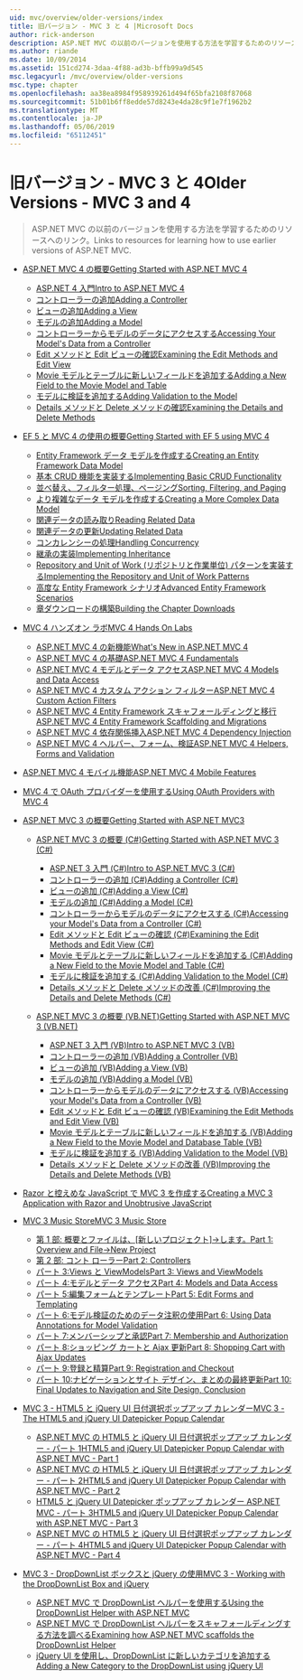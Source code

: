 ```yaml
---
uid: mvc/overview/older-versions/index
title: 旧バージョン - MVC 3 と 4 |Microsoft Docs
author: rick-anderson
description: ASP.NET MVC の以前のバージョンを使用する方法を学習するためのリソースへのリンク。
ms.author: riande
ms.date: 10/09/2014
ms.assetid: 151cd274-3daa-4f88-ad3b-bffb99a9d545
msc.legacyurl: /mvc/overview/older-versions
msc.type: chapter
ms.openlocfilehash: aa38ea8984f958939261d494f65bfa2108f87068
ms.sourcegitcommit: 51b01b6ff8edde57d8243e4da28c9f1e7f1962b2
ms.translationtype: MT
ms.contentlocale: ja-JP
ms.lasthandoff: 05/06/2019
ms.locfileid: "65112451"
---
```

# <a name="older-versions---mvc-3-and-4"></a><span data-ttu-id="9bb5d-103">旧バージョン - MVC 3 と 4</span><span class="sxs-lookup"><span data-stu-id="9bb5d-103">Older Versions - MVC 3 and 4</span></span>

> <span data-ttu-id="9bb5d-104">ASP.NET MVC の以前のバージョンを使用する方法を学習するためのリソースへのリンク。</span><span class="sxs-lookup"><span data-stu-id="9bb5d-104">Links to resources for learning how to use earlier versions of ASP.NET MVC.</span></span>

- [<span data-ttu-id="9bb5d-105">ASP.NET MVC 4 の概要</span><span class="sxs-lookup"><span data-stu-id="9bb5d-105">Getting Started with ASP.NET MVC 4</span></span>](getting-started-with-aspnet-mvc4/index.md)

    - [<span data-ttu-id="9bb5d-106">ASP.NET 4 入門</span><span class="sxs-lookup"><span data-stu-id="9bb5d-106">Intro to ASP.NET MVC 4</span></span>](getting-started-with-aspnet-mvc4/intro-to-aspnet-mvc-4.md)
    - [<span data-ttu-id="9bb5d-107">コントローラーの追加</span><span class="sxs-lookup"><span data-stu-id="9bb5d-107">Adding a Controller</span></span>](getting-started-with-aspnet-mvc4/adding-a-controller.md)
    - [<span data-ttu-id="9bb5d-108">ビューの追加</span><span class="sxs-lookup"><span data-stu-id="9bb5d-108">Adding a View</span></span>](getting-started-with-aspnet-mvc4/adding-a-view.md)
    - [<span data-ttu-id="9bb5d-109">モデルの追加</span><span class="sxs-lookup"><span data-stu-id="9bb5d-109">Adding a Model</span></span>](getting-started-with-aspnet-mvc4/adding-a-model.md)
    - [<span data-ttu-id="9bb5d-110">コントローラーからモデルのデータにアクセスする</span><span class="sxs-lookup"><span data-stu-id="9bb5d-110">Accessing Your Model's Data from a Controller</span></span>](getting-started-with-aspnet-mvc4/accessing-your-models-data-from-a-controller.md)
    - [<span data-ttu-id="9bb5d-111">Edit メソッドと Edit ビューの確認</span><span class="sxs-lookup"><span data-stu-id="9bb5d-111">Examining the Edit Methods and Edit View</span></span>](getting-started-with-aspnet-mvc4/examining-the-edit-methods-and-edit-view.md)
    - [<span data-ttu-id="9bb5d-112">Movie モデルとテーブルに新しいフィールドを追加する</span><span class="sxs-lookup"><span data-stu-id="9bb5d-112">Adding a New Field to the Movie Model and Table</span></span>](getting-started-with-aspnet-mvc4/adding-a-new-field-to-the-movie-model-and-table.md)
    - [<span data-ttu-id="9bb5d-113">モデルに検証を追加する</span><span class="sxs-lookup"><span data-stu-id="9bb5d-113">Adding Validation to the Model</span></span>](getting-started-with-aspnet-mvc4/adding-validation-to-the-model.md)
    - [<span data-ttu-id="9bb5d-114">Details メソッドと Delete メソッドの確認</span><span class="sxs-lookup"><span data-stu-id="9bb5d-114">Examining the Details and Delete Methods</span></span>](getting-started-with-aspnet-mvc4/examining-the-details-and-delete-methods.md)
- [<span data-ttu-id="9bb5d-115">EF 5 と MVC 4 の使用の概要</span><span class="sxs-lookup"><span data-stu-id="9bb5d-115">Getting Started with EF 5 using MVC 4</span></span>](getting-started-with-ef-5-using-mvc-4/index.md)

    - [<span data-ttu-id="9bb5d-116">Entity Framework データ モデルを作成する</span><span class="sxs-lookup"><span data-stu-id="9bb5d-116">Creating an Entity Framework Data Model</span></span>](getting-started-with-ef-5-using-mvc-4/creating-an-entity-framework-data-model-for-an-asp-net-mvc-application.md)
    - [<span data-ttu-id="9bb5d-117">基本 CRUD 機能を実装する</span><span class="sxs-lookup"><span data-stu-id="9bb5d-117">Implementing Basic CRUD Functionality</span></span>](getting-started-with-ef-5-using-mvc-4/implementing-basic-crud-functionality-with-the-entity-framework-in-asp-net-mvc-application.md)
    - [<span data-ttu-id="9bb5d-118">並べ替え、フィルター処理、ページング</span><span class="sxs-lookup"><span data-stu-id="9bb5d-118">Sorting, Filtering, and Paging</span></span>](getting-started-with-ef-5-using-mvc-4/sorting-filtering-and-paging-with-the-entity-framework-in-an-asp-net-mvc-application.md)
    - [<span data-ttu-id="9bb5d-119">より複雑なデータ モデルを作成する</span><span class="sxs-lookup"><span data-stu-id="9bb5d-119">Creating a More Complex Data Model</span></span>](getting-started-with-ef-5-using-mvc-4/creating-a-more-complex-data-model-for-an-asp-net-mvc-application.md)
    - [<span data-ttu-id="9bb5d-120">関連データの読み取り</span><span class="sxs-lookup"><span data-stu-id="9bb5d-120">Reading Related Data</span></span>](getting-started-with-ef-5-using-mvc-4/reading-related-data-with-the-entity-framework-in-an-asp-net-mvc-application.md)
    - [<span data-ttu-id="9bb5d-121">関連データの更新</span><span class="sxs-lookup"><span data-stu-id="9bb5d-121">Updating Related Data</span></span>](getting-started-with-ef-5-using-mvc-4/updating-related-data-with-the-entity-framework-in-an-asp-net-mvc-application.md)
    - [<span data-ttu-id="9bb5d-122">コンカレンシーの処理</span><span class="sxs-lookup"><span data-stu-id="9bb5d-122">Handling Concurrency</span></span>](getting-started-with-ef-5-using-mvc-4/handling-concurrency-with-the-entity-framework-in-an-asp-net-mvc-application.md)
    - [<span data-ttu-id="9bb5d-123">継承の実装</span><span class="sxs-lookup"><span data-stu-id="9bb5d-123">Implementing Inheritance</span></span>](getting-started-with-ef-5-using-mvc-4/implementing-inheritance-with-the-entity-framework-in-an-asp-net-mvc-application.md)
    - [<span data-ttu-id="9bb5d-124">Repository and Unit of Work (リポジトリと作業単位) パターンを実装する</span><span class="sxs-lookup"><span data-stu-id="9bb5d-124">Implementing the Repository and Unit of Work Patterns</span></span>](getting-started-with-ef-5-using-mvc-4/implementing-the-repository-and-unit-of-work-patterns-in-an-asp-net-mvc-application.md)
    - [<span data-ttu-id="9bb5d-125">高度な Entity Framework シナリオ</span><span class="sxs-lookup"><span data-stu-id="9bb5d-125">Advanced Entity Framework Scenarios</span></span>](getting-started-with-ef-5-using-mvc-4/advanced-entity-framework-scenarios-for-an-mvc-web-application.md)
    - [<span data-ttu-id="9bb5d-126">章ダウンロードの構築</span><span class="sxs-lookup"><span data-stu-id="9bb5d-126">Building the Chapter Downloads</span></span>](getting-started-with-ef-5-using-mvc-4/building-the-ef5-mvc4-chapter-downloads.md)
- [<span data-ttu-id="9bb5d-127">MVC 4 ハンズオン ラボ</span><span class="sxs-lookup"><span data-stu-id="9bb5d-127">MVC 4 Hands On Labs</span></span>](hands-on-labs/index.md)

    - [<span data-ttu-id="9bb5d-128">ASP.NET MVC 4 の新機能</span><span class="sxs-lookup"><span data-stu-id="9bb5d-128">What's New in ASP.NET MVC 4</span></span>](hands-on-labs/whats-new-in-aspnet-mvc-4.md)
    - [<span data-ttu-id="9bb5d-129">ASP.NET MVC 4 の基礎</span><span class="sxs-lookup"><span data-stu-id="9bb5d-129">ASP.NET MVC 4 Fundamentals</span></span>](hands-on-labs/aspnet-mvc-4-fundamentals.md)
    - [<span data-ttu-id="9bb5d-130">ASP.NET MVC 4 モデルとデータ アクセス</span><span class="sxs-lookup"><span data-stu-id="9bb5d-130">ASP.NET MVC 4 Models and Data Access</span></span>](hands-on-labs/aspnet-mvc-4-models-and-data-access.md)
    - [<span data-ttu-id="9bb5d-131">ASP.NET MVC 4 カスタム アクション フィルター</span><span class="sxs-lookup"><span data-stu-id="9bb5d-131">ASP.NET MVC 4 Custom Action Filters</span></span>](hands-on-labs/aspnet-mvc-4-custom-action-filters.md)
    - [<span data-ttu-id="9bb5d-132">ASP.NET MVC 4 Entity Framework スキャフォールディングと移行</span><span class="sxs-lookup"><span data-stu-id="9bb5d-132">ASP.NET MVC 4 Entity Framework Scaffolding and Migrations</span></span>](hands-on-labs/aspnet-mvc-4-entity-framework-scaffolding-and-migrations.md)
    - [<span data-ttu-id="9bb5d-133">ASP.NET MVC 4 依存関係挿入</span><span class="sxs-lookup"><span data-stu-id="9bb5d-133">ASP.NET MVC 4 Dependency Injection</span></span>](hands-on-labs/aspnet-mvc-4-dependency-injection.md)
    - [<span data-ttu-id="9bb5d-134">ASP.NET MVC 4 ヘルパー、フォーム、検証</span><span class="sxs-lookup"><span data-stu-id="9bb5d-134">ASP.NET MVC 4 Helpers, Forms and Validation</span></span>](hands-on-labs/aspnet-mvc-4-helpers-forms-and-validation.md)
- [<span data-ttu-id="9bb5d-135">ASP.NET MVC 4 モバイル機能</span><span class="sxs-lookup"><span data-stu-id="9bb5d-135">ASP.NET MVC 4 Mobile Features</span></span>](aspnet-mvc-4-mobile-features.md)
- [<span data-ttu-id="9bb5d-136">MVC 4 で OAuth プロバイダーを使用する</span><span class="sxs-lookup"><span data-stu-id="9bb5d-136">Using OAuth Providers with MVC 4</span></span>](using-oauth-providers-with-mvc.md)
- [<span data-ttu-id="9bb5d-137">ASP.NET MVC 3 の概要</span><span class="sxs-lookup"><span data-stu-id="9bb5d-137">Getting Started with ASP.NET MVC3</span></span>](getting-started-with-aspnet-mvc3/index.md)

    - [<span data-ttu-id="9bb5d-138">ASP.NET MVC 3 の概要 (C#)</span><span class="sxs-lookup"><span data-stu-id="9bb5d-138">Getting Started with ASP.NET MVC 3 (C#)</span></span>](getting-started-with-aspnet-mvc3/cs/index.md)

        - [<span data-ttu-id="9bb5d-139">ASP.NET 3 入門 (C#)</span><span class="sxs-lookup"><span data-stu-id="9bb5d-139">Intro to ASP.NET MVC 3 (C#)</span></span>](getting-started-with-aspnet-mvc3/cs/intro-to-aspnet-mvc-3.md)
        - [<span data-ttu-id="9bb5d-140">コントローラーの追加 (C#)</span><span class="sxs-lookup"><span data-stu-id="9bb5d-140">Adding a Controller (C#)</span></span>](getting-started-with-aspnet-mvc3/cs/adding-a-controller.md)
        - [<span data-ttu-id="9bb5d-141">ビューの追加 (C#)</span><span class="sxs-lookup"><span data-stu-id="9bb5d-141">Adding a View (C#)</span></span>](getting-started-with-aspnet-mvc3/cs/adding-a-view.md)
        - [<span data-ttu-id="9bb5d-142">モデルの追加 (C#)</span><span class="sxs-lookup"><span data-stu-id="9bb5d-142">Adding a Model (C#)</span></span>](getting-started-with-aspnet-mvc3/cs/adding-a-model.md)
        - [<span data-ttu-id="9bb5d-143">コントローラーからモデルのデータにアクセスする (C#)</span><span class="sxs-lookup"><span data-stu-id="9bb5d-143">Accessing your Model's Data from a Controller (C#)</span></span>](getting-started-with-aspnet-mvc3/cs/accessing-your-models-data-from-a-controller.md)
        - [<span data-ttu-id="9bb5d-144">Edit メソッドと Edit ビューの確認 (C#)</span><span class="sxs-lookup"><span data-stu-id="9bb5d-144">Examining the Edit Methods and Edit View (C#)</span></span>](getting-started-with-aspnet-mvc3/cs/examining-the-edit-methods-and-edit-view.md)
        - [<span data-ttu-id="9bb5d-145">Movie モデルとテーブルに新しいフィールドを追加する (C#)</span><span class="sxs-lookup"><span data-stu-id="9bb5d-145">Adding a New Field to the Movie Model and Table (C#)</span></span>](getting-started-with-aspnet-mvc3/cs/adding-a-new-field.md)
        - [<span data-ttu-id="9bb5d-146">モデルに検証を追加する (C#)</span><span class="sxs-lookup"><span data-stu-id="9bb5d-146">Adding Validation to the Model (C#)</span></span>](getting-started-with-aspnet-mvc3/cs/adding-validation-to-the-model.md)
        - [<span data-ttu-id="9bb5d-147">Details メソッドと Delete メソッドの改善 (C#)</span><span class="sxs-lookup"><span data-stu-id="9bb5d-147">Improving the Details and Delete Methods (C#)</span></span>](getting-started-with-aspnet-mvc3/cs/improving-the-details-and-delete-methods.md)
    - [<span data-ttu-id="9bb5d-148">ASP.NET MVC 3 の概要 (VB.NET)</span><span class="sxs-lookup"><span data-stu-id="9bb5d-148">Getting Started with ASP.NET MVC 3 (VB.NET)</span></span>](getting-started-with-aspnet-mvc3/vb/index.md)

        - [<span data-ttu-id="9bb5d-149">ASP.NET 3 入門 (VB)</span><span class="sxs-lookup"><span data-stu-id="9bb5d-149">Intro to ASP.NET MVC 3 (VB)</span></span>](getting-started-with-aspnet-mvc3/vb/intro-to-aspnet-mvc-3.md)
        - [<span data-ttu-id="9bb5d-150">コントローラーの追加 (VB)</span><span class="sxs-lookup"><span data-stu-id="9bb5d-150">Adding a Controller (VB)</span></span>](getting-started-with-aspnet-mvc3/vb/adding-a-controller.md)
        - [<span data-ttu-id="9bb5d-151">ビューの追加 (VB)</span><span class="sxs-lookup"><span data-stu-id="9bb5d-151">Adding a View (VB)</span></span>](getting-started-with-aspnet-mvc3/vb/adding-a-view.md)
        - [<span data-ttu-id="9bb5d-152">モデルの追加 (VB)</span><span class="sxs-lookup"><span data-stu-id="9bb5d-152">Adding a Model (VB)</span></span>](getting-started-with-aspnet-mvc3/vb/adding-a-model.md)
        - [<span data-ttu-id="9bb5d-153">コントローラーからモデルのデータにアクセスする (VB)</span><span class="sxs-lookup"><span data-stu-id="9bb5d-153">Accessing your Model's Data from a Controller (VB)</span></span>](getting-started-with-aspnet-mvc3/vb/accessing-your-models-data-from-a-controller.md)
        - [<span data-ttu-id="9bb5d-154">Edit メソッドと Edit ビューの確認 (VB)</span><span class="sxs-lookup"><span data-stu-id="9bb5d-154">Examining the Edit Methods and Edit View (VB)</span></span>](getting-started-with-aspnet-mvc3/vb/examining-the-edit-methods-and-edit-view.md)
        - [<span data-ttu-id="9bb5d-155">Movie モデルとテーブルに新しいフィールドを追加する (VB)</span><span class="sxs-lookup"><span data-stu-id="9bb5d-155">Adding a New Field to the Movie Model and Database Table (VB)</span></span>](getting-started-with-aspnet-mvc3/vb/adding-a-new-field.md)
        - [<span data-ttu-id="9bb5d-156">モデルに検証を追加する (VB)</span><span class="sxs-lookup"><span data-stu-id="9bb5d-156">Adding Validation to the Model (VB)</span></span>](getting-started-with-aspnet-mvc3/vb/adding-validation-to-the-model.md)
        - [<span data-ttu-id="9bb5d-157">Details メソッドと Delete メソッドの改善 (VB)</span><span class="sxs-lookup"><span data-stu-id="9bb5d-157">Improving the Details and Delete Methods (VB)</span></span>](getting-started-with-aspnet-mvc3/vb/improving-the-details-and-delete-methods.md)
- [<span data-ttu-id="9bb5d-158">Razor と控えめな JavaScript で MVC 3 を作成する</span><span class="sxs-lookup"><span data-stu-id="9bb5d-158">Creating a MVC 3 Application with Razor and Unobtrusive JavaScript</span></span>](creating-a-mvc-3-application-with-razor-and-unobtrusive-javascript.md)
- [<span data-ttu-id="9bb5d-159">MVC 3 Music Store</span><span class="sxs-lookup"><span data-stu-id="9bb5d-159">MVC 3 Music Store</span></span>](mvc-music-store/index.md)

    - <span data-ttu-id="9bb5d-160">[第 1 部: 概要とファイルは、[新しいプロジェクト]->します。](mvc-music-store/mvc-music-store-part-1.md)</span><span class="sxs-lookup"><span data-stu-id="9bb5d-160">[Part 1: Overview and File->New Project](mvc-music-store/mvc-music-store-part-1.md)</span></span>
    - [<span data-ttu-id="9bb5d-161">第 2 部: コント ローラー</span><span class="sxs-lookup"><span data-stu-id="9bb5d-161">Part 2: Controllers</span></span>](mvc-music-store/mvc-music-store-part-2.md)
    - [<span data-ttu-id="9bb5d-162">パート 3:Views と ViewModels</span><span class="sxs-lookup"><span data-stu-id="9bb5d-162">Part 3: Views and ViewModels</span></span>](mvc-music-store/mvc-music-store-part-3.md)
    - [<span data-ttu-id="9bb5d-163">パート 4:モデルとデータ アクセス</span><span class="sxs-lookup"><span data-stu-id="9bb5d-163">Part 4: Models and Data Access</span></span>](mvc-music-store/mvc-music-store-part-4.md)
    - [<span data-ttu-id="9bb5d-164">パート 5:編集フォームとテンプレート</span><span class="sxs-lookup"><span data-stu-id="9bb5d-164">Part 5: Edit Forms and Templating</span></span>](mvc-music-store/mvc-music-store-part-5.md)
    - [<span data-ttu-id="9bb5d-165">パート 6:モデル検証のためのデータ注釈の使用</span><span class="sxs-lookup"><span data-stu-id="9bb5d-165">Part 6: Using Data Annotations for Model Validation</span></span>](mvc-music-store/mvc-music-store-part-6.md)
    - [<span data-ttu-id="9bb5d-166">パート 7:メンバーシップと承認</span><span class="sxs-lookup"><span data-stu-id="9bb5d-166">Part 7: Membership and Authorization</span></span>](mvc-music-store/mvc-music-store-part-7.md)
    - [<span data-ttu-id="9bb5d-167">パート 8:ショッピング カートと Ajax 更新</span><span class="sxs-lookup"><span data-stu-id="9bb5d-167">Part 8: Shopping Cart with Ajax Updates</span></span>](mvc-music-store/mvc-music-store-part-8.md)
    - [<span data-ttu-id="9bb5d-168">パート 9:登録と精算</span><span class="sxs-lookup"><span data-stu-id="9bb5d-168">Part 9: Registration and Checkout</span></span>](mvc-music-store/mvc-music-store-part-9.md)
    - [<span data-ttu-id="9bb5d-169">パート 10:ナビゲーションとサイト デザイン、まとめの最終更新</span><span class="sxs-lookup"><span data-stu-id="9bb5d-169">Part 10: Final Updates to Navigation and Site Design, Conclusion</span></span>](mvc-music-store/mvc-music-store-part-10.md)
- [<span data-ttu-id="9bb5d-170">MVC 3 - HTML5 と jQuery UI 日付選択ポップアップ カレンダー</span><span class="sxs-lookup"><span data-stu-id="9bb5d-170">MVC 3 - The HTML5 and jQuery UI Datepicker Popup Calendar</span></span>](using-the-html5-and-jquery-ui-datepicker-popup-calendar-with-aspnet-mvc/index.md)

    - [<span data-ttu-id="9bb5d-171">ASP.NET MVC の HTML5 と jQuery UI 日付選択ポップアップ カレンダー - パート 1</span><span class="sxs-lookup"><span data-stu-id="9bb5d-171">HTML5 and jQuery UI Datepicker Popup Calendar with ASP.NET MVC - Part 1</span></span>](using-the-html5-and-jquery-ui-datepicker-popup-calendar-with-aspnet-mvc/using-the-html5-and-jquery-ui-datepicker-popup-calendar-with-aspnet-mvc-part-1.md)
    - [<span data-ttu-id="9bb5d-172">ASP.NET MVC の HTML5 と jQuery UI 日付選択ポップアップ カレンダー - パート 2</span><span class="sxs-lookup"><span data-stu-id="9bb5d-172">HTML5 and jQuery UI Datepicker Popup Calendar with ASP.NET MVC - Part 2</span></span>](using-the-html5-and-jquery-ui-datepicker-popup-calendar-with-aspnet-mvc/using-the-html5-and-jquery-ui-datepicker-popup-calendar-with-aspnet-mvc-part-2.md)
    - [<span data-ttu-id="9bb5d-173">HTML5 と jQuery UI Datepicker ポップアップ カレンダー ASP.NET MVC - パート 3</span><span class="sxs-lookup"><span data-stu-id="9bb5d-173">HTML5 and jQuery UI Datepicker Popup Calendar with ASP.NET MVC - Part 3</span></span>](using-the-html5-and-jquery-ui-datepicker-popup-calendar-with-aspnet-mvc/using-the-html5-and-jquery-ui-datepicker-popup-calendar-with-aspnet-mvc-part-3.md)
    - [<span data-ttu-id="9bb5d-174">ASP.NET MVC の HTML5 と jQuery UI 日付選択ポップアップ カレンダー - パート 4</span><span class="sxs-lookup"><span data-stu-id="9bb5d-174">HTML5 and jQuery UI Datepicker Popup Calendar with ASP.NET MVC - Part 4</span></span>](using-the-html5-and-jquery-ui-datepicker-popup-calendar-with-aspnet-mvc/using-the-html5-and-jquery-ui-datepicker-popup-calendar-with-aspnet-mvc-part-4.md)
- [<span data-ttu-id="9bb5d-175">MVC 3 - DropDownList ボックスと jQuery の使用</span><span class="sxs-lookup"><span data-stu-id="9bb5d-175">MVC 3 - Working with the DropDownList Box and jQuery</span></span>](working-with-the-dropdownlist-box-and-jquery/index.md)

    - [<span data-ttu-id="9bb5d-176">ASP.NET MVC で DropDownList ヘルパーを使用する</span><span class="sxs-lookup"><span data-stu-id="9bb5d-176">Using the DropDownList Helper with ASP.NET MVC</span></span>](working-with-the-dropdownlist-box-and-jquery/using-the-dropdownlist-helper-with-aspnet-mvc.md)
    - [<span data-ttu-id="9bb5d-177">ASP.NET MVC で DropDownList ヘルパーをスキャフォールディングする方法を調べる</span><span class="sxs-lookup"><span data-stu-id="9bb5d-177">Examining how ASP.NET MVC scaffolds the DropDownList Helper</span></span>](working-with-the-dropdownlist-box-and-jquery/examining-how-aspnet-mvc-scaffolds-the-dropdownlist-helper.md)
    - [<span data-ttu-id="9bb5d-178">jQuery UI を使用し、DropDownList に新しいカテゴリを追加する</span><span class="sxs-lookup"><span data-stu-id="9bb5d-178">Adding a New Category to the DropDownList using jQuery UI</span></span>](working-with-the-dropdownlist-box-and-jquery/adding-a-new-category-to-the-dropdownlist-using-jquery-ui.md)
